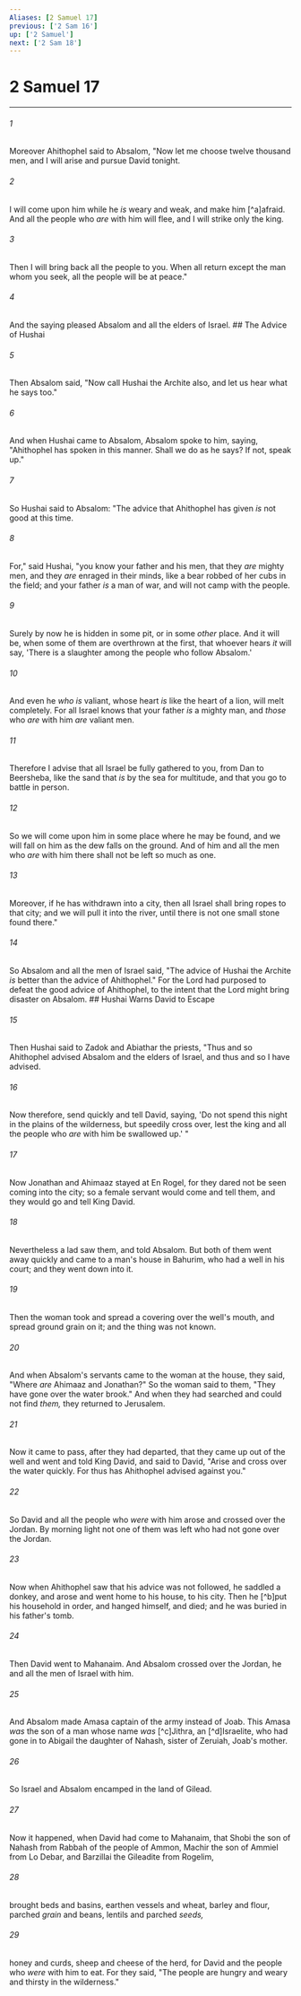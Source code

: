 ```yaml
---
Aliases: [2 Samuel 17]
previous: ['2 Sam 16']
up: ['2 Samuel']
next: ['2 Sam 18']
---
```

# 2 Samuel 17

***


###### 1 
Moreover Ahithophel said to Absalom, "Now let me choose twelve thousand men, and I will arise and pursue David tonight. 

###### 2 
I will come upon him while he _is_ weary and weak, and make him [^a]afraid. And all the people who _are_ with him will flee, and I will strike only the king. 

###### 3 
Then I will bring back all the people to you. When all return except the man whom you seek, all the people will be at peace." 

###### 4 
And the saying pleased Absalom and all the elders of Israel. ## The Advice of Hushai 

###### 5 
Then Absalom said, "Now call Hushai the Archite also, and let us hear what he says too." 

###### 6 
And when Hushai came to Absalom, Absalom spoke to him, saying, "Ahithophel has spoken in this manner. Shall we do as he says? If not, speak up." 

###### 7 
So Hushai said to Absalom: "The advice that Ahithophel has given _is_ not good at this time. 

###### 8 
For," said Hushai, "you know your father and his men, that they _are_ mighty men, and they _are_ enraged in their minds, like a bear robbed of her cubs in the field; and your father _is_ a man of war, and will not camp with the people. 

###### 9 
Surely by now he is hidden in some pit, or in some _other_ place. And it will be, when some of them are overthrown at the first, that whoever hears _it_ will say, 'There is a slaughter among the people who follow Absalom.' 

###### 10 
And even he _who is_ valiant, whose heart _is_ like the heart of a lion, will melt completely. For all Israel knows that your father _is_ a mighty man, and _those_ who _are_ with him _are_ valiant men. 

###### 11 
Therefore I advise that all Israel be fully gathered to you, from Dan to Beersheba, like the sand that _is_ by the sea for multitude, and that you go to battle in person. 

###### 12 
So we will come upon him in some place where he may be found, and we will fall on him as the dew falls on the ground. And of him and all the men who _are_ with him there shall not be left so much as one. 

###### 13 
Moreover, if he has withdrawn into a city, then all Israel shall bring ropes to that city; and we will pull it into the river, until there is not one small stone found there." 

###### 14 
So Absalom and all the men of Israel said, "The advice of Hushai the Archite _is_ better than the advice of Ahithophel." For the Lord had purposed to defeat the good advice of Ahithophel, to the intent that the Lord might bring disaster on Absalom. ## Hushai Warns David to Escape 

###### 15 
Then Hushai said to Zadok and Abiathar the priests, "Thus and so Ahithophel advised Absalom and the elders of Israel, and thus and so I have advised. 

###### 16 
Now therefore, send quickly and tell David, saying, 'Do not spend this night in the plains of the wilderness, but speedily cross over, lest the king and all the people who _are_ with him be swallowed up.' " 

###### 17 
Now Jonathan and Ahimaaz stayed at En Rogel, for they dared not be seen coming into the city; so a female servant would come and tell them, and they would go and tell King David. 

###### 18 
Nevertheless a lad saw them, and told Absalom. But both of them went away quickly and came to a man's house in Bahurim, who had a well in his court; and they went down into it. 

###### 19 
Then the woman took and spread a covering over the well's mouth, and spread ground grain on it; and the thing was not known. 

###### 20 
And when Absalom's servants came to the woman at the house, they said, "Where _are_ Ahimaaz and Jonathan?" So the woman said to them, "They have gone over the water brook." And when they had searched and could not find _them,_ they returned to Jerusalem. 

###### 21 
Now it came to pass, after they had departed, that they came up out of the well and went and told King David, and said to David, "Arise and cross over the water quickly. For thus has Ahithophel advised against you." 

###### 22 
So David and all the people who _were_ with him arose and crossed over the Jordan. By morning light not one of them was left who had not gone over the Jordan. 

###### 23 
Now when Ahithophel saw that his advice was not followed, he saddled a donkey, and arose and went home to his house, to his city. Then he [^b]put his household in order, and hanged himself, and died; and he was buried in his father's tomb. 

###### 24 
Then David went to Mahanaim. And Absalom crossed over the Jordan, he and all the men of Israel with him. 

###### 25 
And Absalom made Amasa captain of the army instead of Joab. This Amasa _was_ the son of a man whose name _was_ [^c]Jithra, an [^d]Israelite, who had gone in to Abigail the daughter of Nahash, sister of Zeruiah, Joab's mother. 

###### 26 
So Israel and Absalom encamped in the land of Gilead. 

###### 27 
Now it happened, when David had come to Mahanaim, that Shobi the son of Nahash from Rabbah of the people of Ammon, Machir the son of Ammiel from Lo Debar, and Barzillai the Gileadite from Rogelim, 

###### 28 
brought beds and basins, earthen vessels and wheat, barley and flour, parched _grain_ and beans, lentils and parched _seeds,_ 

###### 29 
honey and curds, sheep and cheese of the herd, for David and the people who _were_ with him to eat. For they said, "The people are hungry and weary and thirsty in the wilderness."

